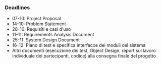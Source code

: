 ### Deadlines

* 07-10: Project Proposal
* 14-10: Problem Statement
* 28-10: Requisiti e casi d'uso
* 11-11: Requirements Analysis Document
* 25-11: System Design Document
* 16-12: Piano di test e specifica interfacce dei moduli del sistema
* Altri documenti (esecuzione dei test, Object Design, report sul lavoro individuale dei partecipanti, codice) alla consegna finale del progetto
